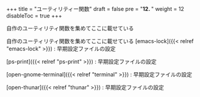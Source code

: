 +++
title = "ユーティリティー関数"
draft = false
pre = "<b>12. </b>"
weight = 12
disableToc = true
+++

自作のユーティリティ関数を集めてここに載せている

自作のユーティリティ関数を集めてここに載せている
[emacs-lock]({{< relref "emacs-lock" >}})
: 早期設定ファイルの設定

[ps-print]({{< relref "ps-print" >}})
: 早期設定ファイルの設定

[open-gnome-terminal]({{< relref "terminal" >}})
: 早期設定ファイルの設定

[open-thunar]({{< relref "thunar" >}})
: 早期設定ファイルの設定


